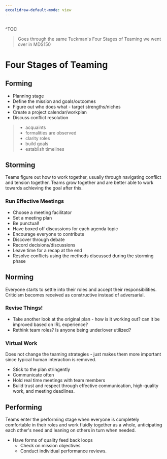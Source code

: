 ```yaml
---
excalidraw-default-mode: view
---
```


```toc

```

^TOC

> Goes through the same Tuckman's Four Stages of Teaming we went over in MDS150

# Four Stages of Teaming
## Forming
- Planning stage
- Define the mission and goals/outcomes
- Figure out who does what - target strengths/niches
- Create a project calendar/workplan
- Discuss conflict resolution
> - acquaints 
> - formalities are observed
> - clarity roles
> - build goals
> - establish timelines 

## Storming
Teams figure out how to work together, usually through navigating conflict and tension together. Teams grow together and are better able to work towards achieving the goal after this.
### Run Effective Meetings
- Choose a meeting facilitator
- Set a meeting plan
- Be punctual!
- Have boxed off discussions for each agenda topic
- Encourage everyone to contribute
- Discover through debate
- Record decisions/discussions
- Leave time for a recap at the end
- Resolve conflicts using the methods discussed during the storming phase

## Norming 
Everyone starts to settle into their roles and accept their responsibilities. Criticism becomes received as constructive instead of adversarial.

### Revise Things!
- Take another look at the original plan - how is it working out? can it be improved based on IRL experience?
- Rethink team roles? Is anyone being under/over utilized?
### Virtual Work
Does not change the teaming strategies - just makes them more important since typical human interaction is removed.
- Stick to the plan stringently
- Communicate often
- Hold real time meetings with team members
- Build trust and respect through effective communication, high-quality work, and meeting deadlines.

## Performing
Teams enter the performing stage when everyone is completely comfortable in their roles and work fluidly together as a whole, anticipating each other's need and leaning on others in turn when needed.
- Have forms of quality feed back loops
	- Check on mission objectives
	- Conduct individual performance reviews.